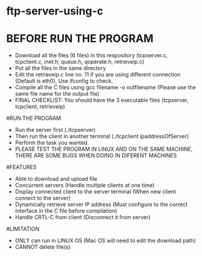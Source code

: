 # ftp-server-using-c
# BEFORE RUN THE PROGRAM
- Download all the files (6 files) in this respository (tcpserver.c, tcpclient.c, inet.h, queue.h, qoperate.h, retrieveip.c)
- Put all the files in the same directory
- Edit the retrieveip.c line no. 11 if you are using different connection (Default is eth0), Use ifconfig to check.
- Compile all the C files using gcc filename -o outfilename (Please use the same file name for the output file)
- FINAL CHECKLIST: You should have the 3 executable files (tcpserver, tcpclient, retrieveip)

#RUN THE PROGRAM
- Run the server first (./tcpserver)
- Then run the client in another terminal (./tcpclient ipaddressOfServer)
- Perform the task you wanted.
- PLEASE TEST THE PROGRAM IN LINUX AND ON THE SAME MACHINE, THERE ARE SOME BUGS WHEN DOING IN DIFERENT MACHINES

#FEATURES
- Able to download and upload file
- Concurrent servers (Handle multiple clients at one time)
- Display connected client to the server terminal (When new client connect to the server)
- Dynamically retrieve server IP address (Must configure to the correct interface in the C file before compilation)
- Handle CRTL-C from client (Disconnect it from server)

#LIMITATION
- ONLY can run in LINUX OS (Mac OS will need to edit the download path)
- CANNOT delete file(s)

